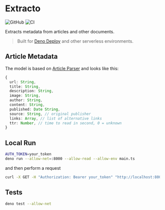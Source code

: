 # Extracto

![GitHub](https://img.shields.io/github/license/vallandemorty/extracto?label=LICENSE)
![CI](https://img.shields.io/github/workflow/status/vallandemorty/extracto/CI?label=BUILD)

Extracts metadata from articles and other documents.

> Built for [Deno Deploy](https://deno.com/deploy) and other serverless
> environments.

## Article Metadata

The model is based on
[Article Parser](https://github.com/ndaidong/article-parser) and looks like
this:

```ts
{
  url: String,
  title: String,
  description: String,
  image: String,
  author: String,
  content: String,
  published: Date String,
  source: String, // original publisher
  links: Array, // list of alternative links
  ttr: Number, // time to read in second, 0 = unknown
}
```

## Local Run

```bash
AUTH_TOKEN=your_token
deno run --allow-net=:8000 --allow-read --allow-env main.ts
```

and then perform a request

```bash
curl -X GET -H "Authorization: Bearer your_token" "http://localhost:8000?url=wow"
```

## Tests

```bash
deno test --allow-net
```
